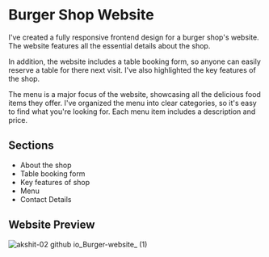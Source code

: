 
# Burger Shop Website

I've created a fully responsive frontend design for a burger shop's website. The website features all the essential details about the shop.

In addition, the website includes a table booking form, so anyone can easily reserve a table for there next visit. I've also highlighted the key features of the shop.

The menu is a major focus of the website, showcasing all the delicious food items they offer. I've organized the menu into clear categories, so it's easy to find what you're looking for. Each menu item includes a description and price.



## Sections

- About the shop
- Table booking form
- Key features of shop
- Menu
- Contact Details


## Website Preview
![akshit-02 github io_Burger-website_ (1)](https://github.com/Akshit-02/Burger-website/assets/101332366/d93be5af-1138-471f-a621-00aad6bc6bcf)
